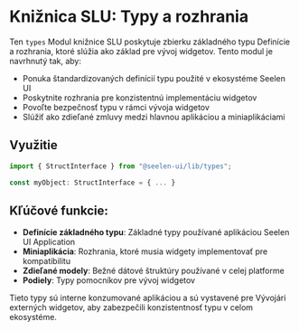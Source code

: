 # **Knižnica SLU: Typy a rozhrania**

Ten `types` Modul knižnice SLU poskytuje zbierku základného typu 
Definície a rozhrania, ktoré slúžia ako základ pre vývoj widgetov. 
Tento modul je navrhnutý tak, aby:

* Ponuka štandardizovaných definícií typu použité v ekosystéme Seelen UI
* Poskytnite rozhrania pre konzistentnú implementáciu widgetov
* Povoľte bezpečnosť typu v rámci vývoja widgetov
* Slúžiť ako zdieľané zmluvy medzi hlavnou aplikáciou a miniaplikáciami

## **Využitie**

```ts
import { StructInterface } from "@seelen-ui/lib/types";

const myObject: StructInterface = { ... }
```

## **Kľúčové funkcie:**

* **Definície základného typu**: Základné typy používané aplikáciou Seelen UI Application
* **Miniaplikácia**: Rozhrania, ktoré musia widgety implementovať pre kompatibilitu
* **Zdieľané modely**: Bežné dátové štruktúry používané v celej platforme
* **Podiely**: Typy pomocníkov pre vývoj widgetov

Tieto typy sú interne konzumované aplikáciou a sú vystavené pre 
Vývojári externých widgetov, aby zabezpečili konzistentnosť typu v celom ekosystéme.
